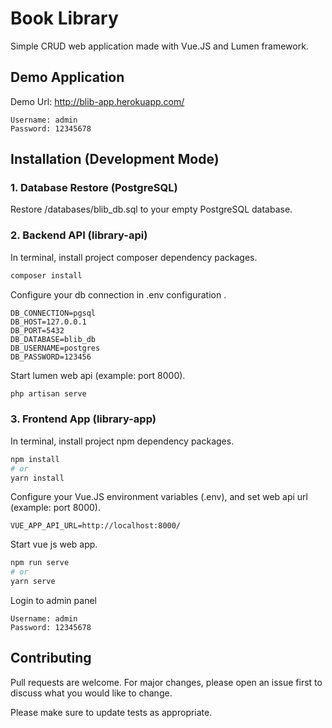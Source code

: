 # Book Library
Simple CRUD web application made with Vue.JS and Lumen framework.

## Demo Application
Demo Url: http://blib-app.herokuapp.com/
```dosini
Username: admin
Password: 12345678
```

## Installation (Development Mode)

### 1. Database Restore (PostgreSQL)
Restore /databases/blib_db.sql to your empty PostgreSQL database.

### 2. Backend API (library-api)

In terminal, install project composer dependency packages.
```bash
composer install
```
Configure your db connection in .env configuration .

```dosini
DB_CONNECTION=pgsql
DB_HOST=127.0.0.1
DB_PORT=5432
DB_DATABASE=blib_db
DB_USERNAME=postgres
DB_PASSWORD=123456
```

Start lumen web api (example: port 8000).
```bash
php artisan serve
```

### 3. Frontend App (library-app)
In terminal, install project npm dependency packages.
```bash
npm install
# or
yarn install
```
Configure your Vue.JS environment variables (.env), and set web api url (example: port 8000).
```dosini
VUE_APP_API_URL=http://localhost:8000/
```
Start vue js web app.
```bash
npm run serve
# or 
yarn serve
```
Login to admin panel
```dosini
Username: admin
Password: 12345678
```


## Contributing
Pull requests are welcome. For major changes, please open an issue first to discuss what you would like to change.

Please make sure to update tests as appropriate.

